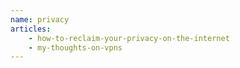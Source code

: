 ```yaml
---
name: privacy
articles:
    - how-to-reclaim-your-privacy-on-the-internet
    - my-thoughts-on-vpns
---
```

